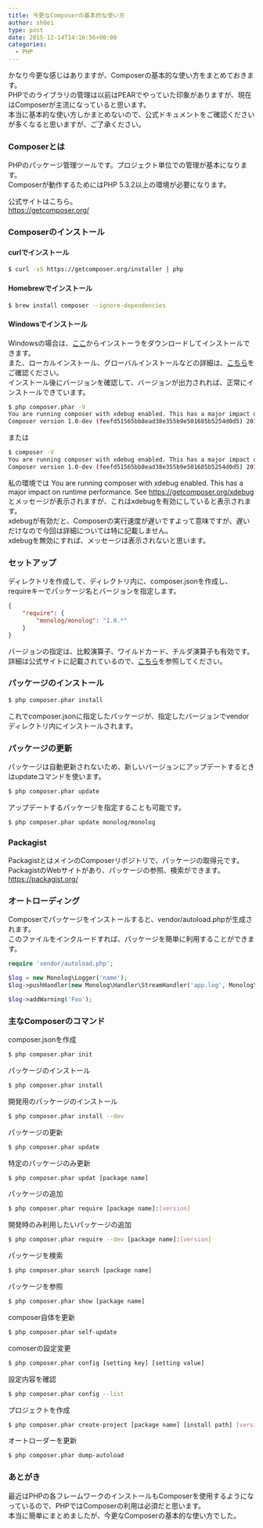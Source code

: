 ```yaml
---
title: 今更なComposerの基本的な使い方
author: sh0e1
type: post
date: 2015-12-14T14:16:56+00:00
categories:
  - PHP
---
```

かなり今更な感じはありますが、Composerの基本的な使い方をまとめておきます。  
PHPでのライブラリの管理は以前はPEARでやっていた印象がありますが、現在はComposerが主流になっていると思います。  
本当に基本的な使い方しかまとめないので、公式ドキュメントをご確認くださいが多くなると思いますが、ご了承ください。
<!--more-->

### Composerとは

PHPのパッケージ管理ツールです。プロジェクト単位での管理が基本になります。  
Composerが動作するためにはPHP 5.3.2以上の環境が必要になります。

公式サイトはこちら。  
https://getcomposer.org/

### Composerのインストール

#### curlでインストール

```bash
$ curl -sS https://getcomposer.org/installer | php
```

#### Homebrewでインストール

```bash
$ brew install composer --ignore-dependencies
```

#### Windowsでインストール

Windowsの場合は、[ここ](https://getcomposer.org/doc/00-intro.md#installation-windows)からインストーラをダウンロードしてインストールできます。  
また、ローカルインストール、グローバルインストールなどの詳細は、[こちら](https://getcomposer.org/doc/00-intro.md#downloading-the-composer-executable)をご確認ください。  
インストール後にバージョンを確認して、バージョンが出力されれば、正常にインストールできています。

```bash
$ php composer.phar -V
You are running composer with xdebug enabled. This has a major impact on runtime performance. See https://getcomposer.org/xdebug
Composer version 1.0-dev (feefd51565bb8ead38e355b9e501685b5254d0d5) 2015-12-03 16:17:58
```

または

```bash
$ composer -V
You are running composer with xdebug enabled. This has a major impact on runtime performance. See https://getcomposer.org/xdebug
Composer version 1.0-dev (feefd51565bb8ead38e355b9e501685b5254d0d5) 2015-12-03 16:17:58
```

私の環境では You are running composer with xdebug enabled. This has a major impact on runtime performance. See https://getcomposer.org/xdebug とメッセージが表示されますが、これはxdebugを有効にしていると表示されます。  
xdebugが有効だと、Composerの実行速度が遅いですよって意味ですが、遅いだけなので今回は詳細については特に記載しません。  
xdebugを無効にすれば、メッセージは表示されないと思います。

### セットアップ

ディレクトリを作成して、ディレクトリ内に、composer.jsonを作成し、requireキーでパッケージ名とバージョンを指定します。

```json
{
    "require": {
        "monolog/monolog": "1.0.*"
    }
}
```

バージョンの指定は、比較演算子、ワイルドカード、チルダ演算子も有効です。詳細は公式サイトに記載されているので、[こちら](https://getcomposer.org/doc/articles/versions.md)を参照してください。

### パッケージのインストール

```bash
$ php composer.phar install
```

これでcomposer.jsonに指定したパッケージが、指定したバージョンでvendorディレクトリ内にインストールされます。

### パッケージの更新

パッケージは自動更新されないため、新しいバージョンにアップデートするときはupdateコマンドを使います。

```bash
$ php composer.phar update
```

アップデートするパッケージを指定することも可能です。

```bash
$ php composer.phar update monolog/monolog
```

### Packagist

PackagistとはメインのComposerリポジトリで、パッケージの取得元です。  
PackagistのWebサイトがあり、パッケージの参照、検索ができます。  
https://packagist.org/

### オートローディング

Composerでパッケージをインストールすると、vendor/autoload.phpが生成されます。  
このファイルをインクルードすれば、パッケージを簡単に利用することができます。

```php
require 'vendor/autoload.php';

$log = new Monolog\Logger('name');
$log->pushHandler(new Monolog\Handler\StreamHandler('app.log', Monolog\Logger::WARNING));

$log->addWarning('Foo');
```

### 主なComposerのコマンド

composer.jsonを作成

```bash
$ php composer.phar init
```

パッケージのインストール

```bash
$ php composer.phar install
```

開発用のパッケージのインストール

```bash
$ php composer.phar install --dev
```

パッケージの更新

```bash
$ php composer.phar update
```

特定のパッケージのみ更新

```bash
$ php composer.phar updat [package name]
```

パッケージの追加

```bash
$ php composer.phar require [package name]:[version]
```

開発時のみ利用したいパッケージの追加

```bash
$ php composer.phar require --dev [package name]:[version]
```

パッケージを検索

```bash
$ php composer.phar search [package name]
```

パッケージを参照

```bash
$ php composer.phar show [package name]
```

composer自体を更新

```bash
$ php composer.phar self-update
```

comoserの設定変更

```bash
$ php composer.phar config [setting key] [setting value]
```

設定内容を確認

```bash
$ php composer.phar config --list
```

プロジェクトを作成

```bash
$ php composer.phar create-project [package name] [install path] [version]
```

オートローダーを更新

```bash
$ php composer.phar dump-autoload
```

### あとがき

最近はPHPの各フレームワークのインストールもComposerを使用するようになっているので、PHPではComposerの利用は必須だと思います。  
本当に簡単にまとめましたが、今更なComposerの基本的な使い方でした。
